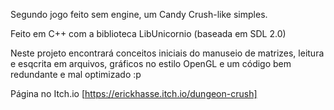 Segundo jogo feito sem engine, um Candy Crush-like simples.

Feito em C++ com a biblioteca LibUnicornio (baseada em SDL 2.0)

Neste projeto encontrará conceitos iniciais do manuseio de matrizes, leitura e esqcrita em arquivos, gráficos no estilo OpenGL e um código bem redundante e mal optimizado :p

Página no Itch.io [https://erickhasse.itch.io/dungeon-crush]
